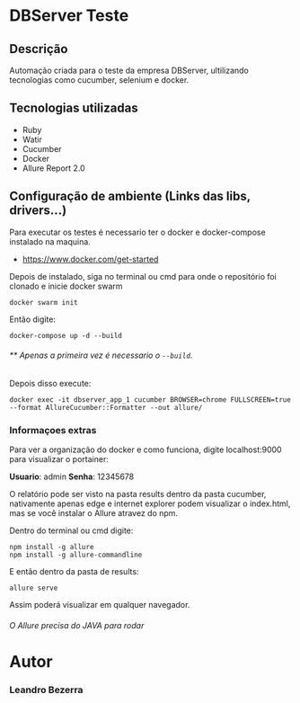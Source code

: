 
# DBServer Teste

## Descrição
Automação criada para o teste da empresa DBServer, ultilizando tecnologias como cucumber, selenium e docker.

## Tecnologias utilizadas
 - Ruby
 - Watir
 - Cucumber
 - Docker
 - Allure Report 2.0

## Configuração de ambiente (Links das libs, drivers...)
Para executar os testes é necessario ter o docker e docker-compose instalado na maquina.
 - https://www.docker.com/get-started

Depois de instalado, siga no terminal ou cmd para onde o repositório foi clonado e inicie docker swarm

    docker swarm init

Então digite:

    docker-compose up -d --build

###### ** Apenas a primeira vez é necessario o `--build`.

Depois disso execute:

    docker exec -it dbserver_app_1 cucumber BROWSER=chrome FULLSCREEN=true --format AllureCucumber::Formatter --out allure/

### Informaçoes extras
Para ver a organização do docker e como funciona, digite localhost:9000 para visualizar o portainer:

**Usuario**: admin
**Senha**: 12345678

O relatório pode ser visto na pasta results dentro da pasta cucumber, nativamente apenas edge e internet explorer podem visualizar o index.html, mas se você instalar o Allure atravez do npm.

Dentro do terminal ou cmd digite:

    npm install -g allure
    npm install -g allure-commandline


E então dentro da pasta de results:

    allure serve
    
Assim poderá visualizar em qualquer navegador.

###### O Allure precisa do JAVA para rodar

# Autor
### Leandro Bezerra
